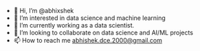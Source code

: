 - 👋 Hi, I’m @abhixshek
- 👀 I’m interested in data science and machine learning
- 🌱 I’m currently working as a data scientist.
- 💞️ I’m looking to collaborate on data science and AI/ML projects
- 📫 How to reach me abhishek.dce.2000@gmail.com

<!---
abhixshek/abhixshek is a ✨ special ✨ repository because its `README.md` (this file) appears on your GitHub profile.
You can click the Preview link to take a look at your changes.
--->
